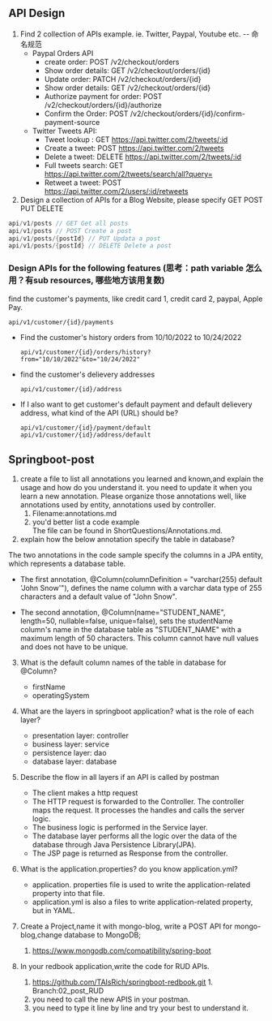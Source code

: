 ## API Design
1.  Find 2 collection of APIs example. ie. Twitter, Paypal, Youtube etc.  -- 命名规范
    * Paypal Orders API
        * create order: POST /v2/checkout/orders
        * Show order details: GET /v2/checkout/orders/{id}
        * Update order: PATCH /v2/checkout/orders/{id}
        * Show order details: GET /v2/checkout/orders/{id}
        * Authorize payment for order: POST /v2/checkout/orders/{id}/authorize
        * Confirm the Order: POST /v2/checkout/orders/{id}/confirm-payment-source
    * Twitter Tweets API:
        * Tweet lookup : GET https://api.twitter.com/2/tweets/:id
        * Create a tweet: POST https://api.twitter.com/2/tweets
        * Delete a tweet: DELETE https://api.twitter.com/2/tweets/:id
        * Full tweets search: GET https://api.twitter.com/2/tweets/search/all?query=
        * Retweet a tweet: POST https://api.twitter.com/2/users/:id/retweets
2.  Design a collection of APIs for a Blog Website, please specify GET POST PUT DELETE

``` java
api/v1/posts // GET Get all posts
api/v1/posts // POST Create a post
api/v1/posts/{postId} // PUT Updata a post
api/v1/posts/{postId} // DELETE Delete a post
```

### Design APIs for the following features (思考：path variable 怎么用？有sub resources, 哪些地方该用复数)
find the customer's payments, like credit card 1, credit card 2, paypal, Apple Pay.

  ```
  api/v1/customer/{id}/payments
  ```

+ Find the customer's history orders from 10/10/2022 to 10/24/2022

  ```
  api/v1/customer/{id}/orders/history?from="10/10/2022"&to="10/24/2022"
  ```

+ find the customer's delievery  addresses

  ```
  api/v1/customer/{id}/address
  ```

+ If I also want to get customer's default payment and default delievery address, what kind of the API (URL) 
  should be?

  ```
  api/v1/customer/{id}/payment/default
  api/v1/customer/{id}/address/default
  ```


## Springboot-post

1. create a file to list all annotations you learned and known,and explain the usage and how do you understand it. you need to update it when you learn a new annotation. Please organize those annotations well, like annotations used by entity, annotations used by controller.
   1. Filename:annotations.md
   2. you'd better list a code example\
   The file can be found in ShortQuestions/Annotations.md.
2. explain how the below annotation specify the table in database?  

The two annotations in the code sample specify the columns in a JPA entity, which represents a database table. 

- The first annotation, @Column(columnDefinition = "varchar(255) default 'John Snow'"), defines the name column with a varchar data type of 255 characters and a default value of "John Snow". 

- The second annotation, @Column(name="STUDENT_NAME", length=50, nullable=false, unique=false), sets the studentName column's name in the database table as "STUDENT_NAME" with a maximum length of 50 characters. This column cannot have null values and does not have to be unique.

3. What is the default column names of the table in database for @Column?
    * firstName
    * operatingSystem

4. What are the layers in springboot application? what is the role of each layer?
    * presentation layer: controller
    * business layer: service
    * persistence layer: dao
    * database layer: database
5. Describe the flow in all layers if an API is called by postman
    * The client makes a http request
    * The HTTP request is forwarded to the Controller. The controller maps the request. It processes the handles and calls the server logic.
    * The business logic is performed in the Service layer. 
    * The database layer performs all the logic over the data of the database through Java Persistence Library(JPA).
    * The JSP page is returned as Response from the controller.
6. What is the application.properties? do you know application.yml?
    * application. properties file is used to write the application-related property into that file.
    * application.yml is also a files to write application-related property, but in YAML.

7. Create a Project,name it with mongo-blog, write a POST API for mongo-blog,change database to MongoDB;
   1. https://www.mongodb.com/compatibility/spring-boot
      
8. In your redbook application,write the code for RUD APIs.
   1. https://github.com/TAIsRich/springboot-redbook.git 1. Branch:02_post_RUD
   2. you need to call the new APIS in your postman.
   3. you need to type it line by line and try your best to understand it.
   